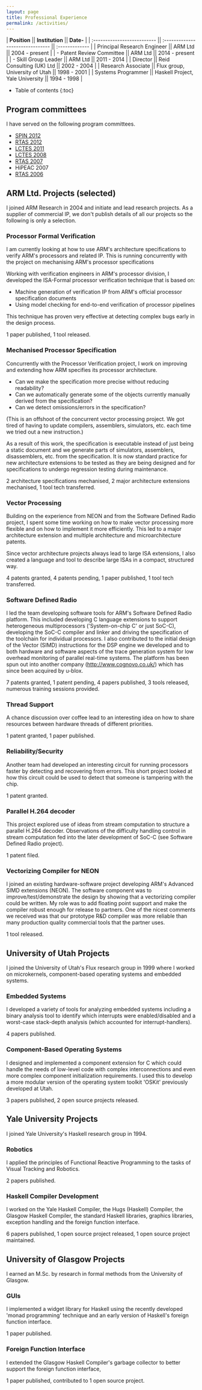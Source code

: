 ```yaml
---
layout: page
title: Professional Experience
permalink: /activities/
---
```


| **Position**                || **Institution**                  || **Date-**      |
| :-------------------------- || :------------------------------- || :------------- |
| Principal Research Engineer || ARM Ltd                          || 2004 - present |
| - Patent Review Committee   || ARM Ltd                          || 2014 - present |
| - Skill Group Leader        || ARM Ltd                          || 2011 - 2014    |
| Director                    || Reid Consulting (UK) Ltd         || 2002 - 2004    |
| Research Associate          || Flux group, University of Utah   || 1998 - 2001    |
| Systems Programmer          || Haskell Project, Yale University || 1994 - 1998    |

* Table of contents
{:toc}

## Program committees

I have served on the following program committees.

- [SPIN 2012](http://qav.cs.ox.ac.uk/spin2012/)
- [RTAS 2012](http://2014.rtas.org/wp-content/uploads/archives/2012/)
- [LCTES 2011](http://lctes2011.elis.ugent.be/?file=kop1.php)
- [LCTES 2008](http://lctes08.flux.utah.edu)
- [RTAS 2007](http://2014.rtas.org/wp-content/uploads/archives/2007/)
- HiPEAC 2007
- [RTAS 2006](http://2014.rtas.org/wp-content/uploads/archives/2006/index.htm)

## ARM Ltd. Projects (selected)

I joined ARM Research in 2004 and initiate and lead research projects.  As
a supplier of commercial IP, we don't publish details of all our projects so
the following is only a selection.


### Processor Formal Verification

I am currently looking at how to use ARM's architecture specifications to
verify ARM's processors and related IP.  This is running concurrently with the
project on mechanising ARM's processor specifications

Working with verification engineers in ARM's processor division, I developed
the ISA-Formal processor verification technique that is based on:

- Machine generation of verification IP from ARM's official processor
  specification documents
- Using model checking for end-to-end verification of processor pipelines

This technique has proven very effective at detecting complex bugs early in the
design process.

1 paper published, 1 tool released.


### Mechanised Processor Specification

Concurrently with the Processor Verification project, I work on improving and
extending how ARM specifies its processor architecture.

- Can we make the specification more precise without reducing readability?
- Can we automatically generate some of the objects currently manually derived
  from the specification?
- Can we detect omissions/errors in the specification?

(This is an offshoot of the concurrent vector processing project. We got tired
of having to update compilers, assemblers, simulators, etc. each time we tried
out a new instruction.)

As a result of this work, the specification is executable instead of just being
a static document and we generate parts of simulators, assemblers,
disassemblers, etc. from the specification.
It is now standard practice for new architecture extensions
to be tested as they are being designed and for specifications to undergo
regression testing during maintenance.

2 architecture specifications mechanised, 2 major architecture extensions mechanised,
1 tool tech transferred.


### Vector Processing

Building on the experience from NEON and from the Software Defined Radio
project, I spent some time working on how to make vector processing more
flexible and on how to implement it more efficiently.
This led to a major architecture extension and multiple architecture and
microarchitecture patents.

Since vector architecture projects always lead to large ISA extensions, I also
created a language and tool to describe large ISAs in a compact, structured
way.

4 patents granted, 4 patents pending, 1 paper published, 1 tool tech
transferred.


### Software Defined Radio

I led the team developing software tools for ARM's Software Defined Radio
platform. This included developing C language extensions to support
heterogeneous multiprocessors ('System-on-chip C' or just SoC-C), developing
the SoC-C compiler and linker and driving the specification of the toolchain
for individual processors. I also contributed to the initial design of the
Vector (SIMD) instructions for the DSP engine we developed and to both hardware
and software aspects of the trace generation system for low overhead monitoring
of parallel real-time systems. The platform has been spun out into another
company (http://www.cognovo.co.uk/) which has since been acquired by u-blox.

7 patents granted, 1 patent pending, 4 papers published, 3 tools released,
numerous training sessions provided.


### Thread Support

A chance discussion over coffee lead to an interesting idea on how to share
resources between hardware threads of different priorities. 

1 patent granted, 1 paper published.


### Reliability/Security

Another team had developed an interesting circuit for running processors faster
by detecting and recovering from errors. This short project looked at how this
circuit could be used to detect that someone is tampering with the chip. 

1 patent granted.


### Parallel H.264 decoder

This project explored use of ideas from stream computation to structure
a parallel H.264 decoder. Observations of the difficulty handling control in
stream computation fed into the later development of SoC-C (see Software
Defined Radio project).

1 patent filed.


### Vectorizing Compiler for NEON

I joined an existing hardware-software project developing ARM's Advanced SIMD
extensions (NEON). The software component was to improve/test/demonstrate the
design by showing that a vectorizing compiler could be written. My role was to
add floating point support and make the compiler robust enough for release to
partners. One of the nicest comments we received was that our prototype R&D
compiler was more reliable than many production quality commercial tools that
the partner uses.

1 tool released.

## University of Utah Projects

I joined the University of Utah's Flux research group in 1999 where I worked on
microkernels, component-based operating systems and embedded systems.

### Embedded Systems

I developed a variety of tools for analyzing embedded systems including
a binary analysis tool to identify which interrupts were enabled/disabled and
a worst-case stack-depth analysis (which accounted for interrupt-handlers).

4 papers published.

### Component-Based Operating Systems

I designed and implemented a component extension for C which could handle the
needs of low-level code with complex interconnections and even more complex
component initialization requirements. I used this to develop a more modular
version of the operating system toolkit 'OSKit' previously developed at Utah.

3 papers published, 2 open source projects released.

## Yale University Projects

I joined Yale University's Haskell research group in 1994.

### Robotics

I applied the principles of Functional Reactive Programming to the tasks of
Visual Tracking and Robotics.

2 papers published.

### Haskell Compiler Development

I worked on the Yale Haskell Compiler, the Hugs (Haskell) Compiler, the Glasgow
Haskell Compiler, the standard Haskell libraries, graphics libraries, exception
handling and the foreign function interface.

6 papers published, 1 open source project released, 1 open source project
maintained.

## University of Glasgow Projects

I earned an M.Sc. by research in formal methods from the University of Glasgow.

### GUIs

I implemented a widget library for Haskell using the recently developed 'monad
programming' technique and an early version of Haskell's foreign function
interface.

1 paper published.

### Foreign Function Interface

I extended the Glasgow Haskell Compiler's garbage collector to better support
the foreign function interface,

1 paper published, contributed to 1 open source project.

